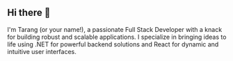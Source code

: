 ## Hi there 👋
I'm Tarang (or your name!), a passionate Full Stack Developer with a knack for building robust and scalable applications. I specialize in bringing ideas to life using .NET for powerful backend solutions and React for dynamic and intuitive user interfaces.

<!--
**Tarangg08/Tarangg08** is a ✨ _special_ ✨ repository because its `README.md` (this file) appears on your GitHub profile.

Here are some ideas to get you started:

- 🔭 I’m currently working on ...
- 🌱 I’m currently learning ...
- 👯 I’m looking to collaborate on ...
- 🤔 I’m looking for help with ...
- 💬 Ask me about ...
- 📫 How to reach me: ...
- 😄 Pronouns: ...
- ⚡ Fun fact: ...
-->
